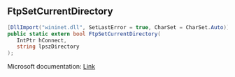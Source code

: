 ## FtpSetCurrentDirectory

```csharp
[DllImport("wininet.dll", SetLastError = true, CharSet = CharSet.Auto)]
public static extern bool FtpSetCurrentDirectory(
   IntPtr hConnect,
   string lpszDirectory
);
```

Microsoft documentation: [Link](https://docs.microsoft.com/en-us/windows/win32/api/wininet/nf-wininet-ftpsetcurrentdirectorya)
